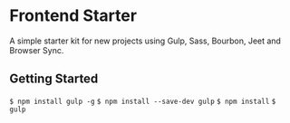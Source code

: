 # Frontend Starter #

A simple starter kit for new projects using Gulp, Sass, Bourbon, Jeet and Browser Sync.

## Getting Started ##

`$ npm install gulp -g`
`$ npm install --save-dev gulp`
`$ npm install`
`$ gulp`
